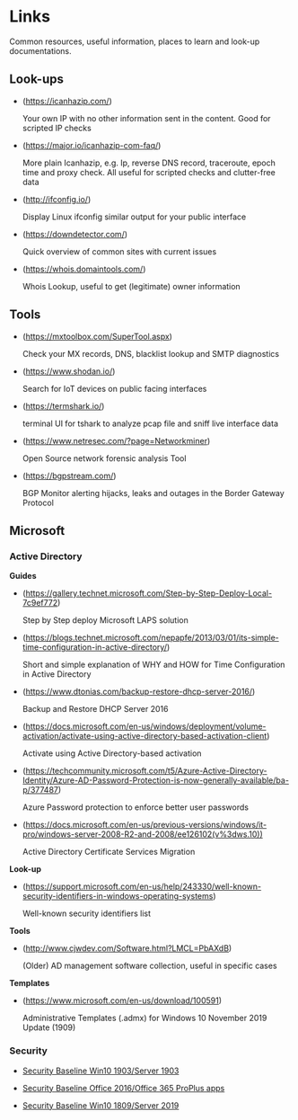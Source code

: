 # Links
Common resources, useful information, places to learn and look-up documentations.

## Look-ups
* (https://icanhazip.com/)
  
  Your own IP with no other information sent in the content. Good for scripted IP checks
* (https://major.io/icanhazip-com-faq/)
  
  More plain Icanhazip, e.g. Ip, reverse DNS record, traceroute, epoch time and proxy check. All useful for scripted checks and clutter-free data
* (http://ifconfig.io/)
  
  Display Linux ifconfig similar output for your public interface
* (https://downdetector.com/)
  
  Quick overview of common sites with current issues
* (https://whois.domaintools.com/)
  
  Whois Lookup, useful to get (legitimate) owner information 

## Tools
* (https://mxtoolbox.com/SuperTool.aspx)
  
  Check your MX records, DNS, blacklist lookup and SMTP diagnostics
* (https://www.shodan.io/)
  
  Search for IoT devices on public facing interfaces
* (https://termshark.io/)
  
  terminal UI for tshark to analyze pcap file and sniff live interface data
* (https://www.netresec.com/?page=Networkminer)
  
  Open Source network forensic analysis Tool
* (https://bgpstream.com/)
  
  BGP Monitor alerting hijacks, leaks and outages in the Border Gateway Protocol

## Microsoft

### Active Directory
**Guides**
* (https://gallery.technet.microsoft.com/Step-by-Step-Deploy-Local-7c9ef772)
  
  Step by Step deploy Microsoft LAPS solution
* (https://blogs.technet.microsoft.com/nepapfe/2013/03/01/its-simple-time-configuration-in-active-directory/)
  
  Short and simple explanation of WHY and HOW for Time Configuration in Active Directory
* (https://www.dtonias.com/backup-restore-dhcp-server-2016/)

  Backup and Restore DHCP Server 2016
* (https://docs.microsoft.com/en-us/windows/deployment/volume-activation/activate-using-active-directory-based-activation-client)
  
  Activate using Active Directory-based activation
* (https://techcommunity.microsoft.com/t5/Azure-Active-Directory-Identity/Azure-AD-Password-Protection-is-now-generally-available/ba-p/377487)
  
  Azure Password protection to enforce better user passwords
* (https://docs.microsoft.com/en-us/previous-versions/windows/it-pro/windows-server-2008-R2-and-2008/ee126102(v%3dws.10))
  
  Active Directory Certificate Services Migration

**Look-up**
* (https://support.microsoft.com/en-us/help/243330/well-known-security-identifiers-in-windows-operating-systems)

  Well-known security identifiers list

**Tools**
* (http://www.cjwdev.com/Software.html?LMCL=PbAXdB)

  (Older) AD management software collection, useful in specific cases
  
**Templates**
* (https://www.microsoft.com/en-us/download/100591)

  Administrative Templates (.admx) for Windows 10 November 2019 Update (1909)
  
### Security
* [Security Baseline Win10 1903/Server 1903](https://blogs.technet.microsoft.com/secguide/2019/05/23/security-baseline-final-for-windows-10-v1903-and-windows-server-v1903/)
* [Security Baseline Office 2016/Office 365 ProPlus apps](https://blogs.technet.microsoft.com/secguide/2018/02/13/security-baseline-for-office-2016-and-office-365-proplus-apps-final/)

* [Security Baseline Win10 1809/Server 2019](https://blogs.technet.microsoft.com/secguide/2018/11/20/security-baseline-final-for-windows-10-v1809-and-windows-server-2019/)
